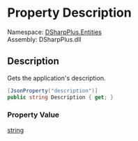 # Property Description

Namespace: [DSharpPlus.Entities](DSharpPlus.Entities.md)  
Assembly: DSharpPlus.dll

## <a id="DSharpPlus_Entities_DiscordMessageApplication_Description"></a>Description

Gets the application's description.

```csharp
[JsonProperty("description")]
public string Description { get; }
```

### Property Value

[string](https://learn.microsoft.com/dotnet/api/system.string)

